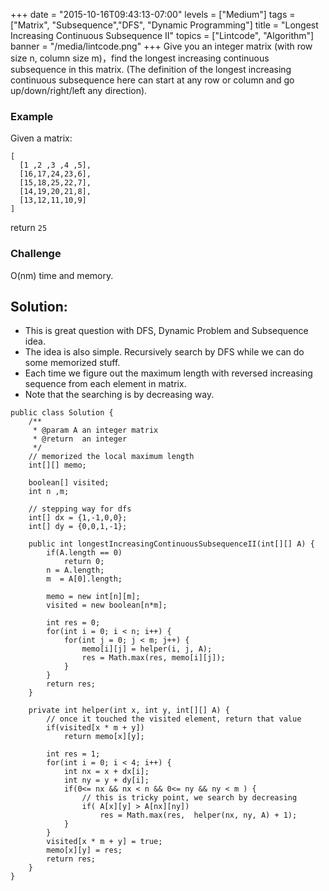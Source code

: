+++
date = "2015-10-16T09:43:13-07:00"
levels = ["Medium"]
tags = ["Matrix", "Subsequence","DFS", "Dynamic Programming"]
title = "Longest Increasing Continuous Subsequence II"
topics = ["Lintcode", "Algorithm"]
banner = "/media/lintcode.png"
+++
Give you an integer matrix (with row size n, column size m)，find the longest increasing continuous subsequence in this matrix. (The definition of the longest increasing continuous subsequence here can start at any row or column and go up/down/right/left any direction).
<!--more-->
### Example
Given a matrix:
```
[
  [1 ,2 ,3 ,4 ,5],
  [16,17,24,23,6],
  [15,18,25,22,7],
  [14,19,20,21,8],
  [13,12,11,10,9]
]
```
return `25`

### Challenge
O(nm) time and memory.

## Solution:
- This is great question with DFS, Dynamic Problem and Subsequence idea.
- The idea is also simple. Recursively search by DFS while we can do some memorized stuff.
- Each time we figure out the maximum length with reversed increasing sequence from each element in matrix.
- Note that the searching is by decreasing way.



```
public class Solution {
    /**
     * @param A an integer matrix
     * @return  an integer
     */
    // memorized the local maximum length
    int[][] memo;

    boolean[] visited;
    int n ,m;

    // stepping way for dfs
    int[] dx = {1,-1,0,0}; 
    int[] dy = {0,0,1,-1};

    public int longestIncreasingContinuousSubsequenceII(int[][] A) {
        if(A.length == 0)
            return 0;
        n = A.length;
        m  = A[0].length;
        
        memo = new int[n][m];
        visited = new boolean[n*m];
        
        int res = 0;
        for(int i = 0; i < n; i++) {
            for(int j = 0; j < m; j++) { 
                memo[i][j] = helper(i, j, A);
                res = Math.max(res, memo[i][j]);
            }
        }
        return res;
    }
    
    private int helper(int x, int y, int[][] A) {
    	// once it touched the visited element, return that value
        if(visited[x * m + y])
            return memo[x][y];
        
        int res = 1; 
        for(int i = 0; i < 4; i++) {
            int nx = x + dx[i];
            int ny = y + dy[i];
            if(0<= nx && nx < n && 0<= ny && ny < m ) {
                // this is tricky point, we search by decreasing
                if( A[x][y] > A[nx][ny]) 
                    res = Math.max(res,  helper(nx, ny, A) + 1);
            }
        }
        visited[x * m + y] = true;
        memo[x][y] = res;
        return res;
    }
}
```